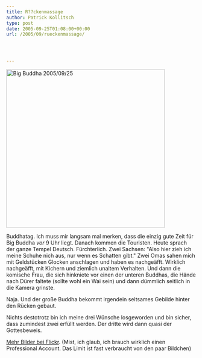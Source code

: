 ```yaml
---
title: R??ckenmassage
author: Patrick Kollitsch
type: post
date: 2005-09-25T01:08:00+00:00
url: /2005/09/rueckenmassage/




---
```

[<img width="420" src="//static.flickr.com/32/46304412_00c1c71bc2.jpg" alt="Big Buddha 2005/09/25" />][1]

Buddhatag. Ich muss mir langsam mal merken, dass die einzig gute Zeit f&uuml;r Big Buddha _vor_ 9 Uhr liegt. Danach kommen die Touristen. Heute sprach der ganze Tempel Deutsch. F&uuml;rchterlich. Zwei Sachsen: "Also hier zieh ich meine Schuhe nich aus, nur wenn es Schatten gibt." Zwei Omas sahen mich mit Geldst&uuml;cken Glocken anschlagen und haben es nachge&auml;fft. Wirklich nachge&auml;fft, mit Kichern und ziemlich unaltem Verhalten. Und dann die komische Frau, die sich hinkniete vor einen der unteren Buddhas, die H&auml;nde nach D&uuml;rer faltete (sollte wohl ein Wai sein) und dann d&uuml;mmlich seitlich in die Kamera grinste. 

Naja. Und der gro&szlig;e Buddha bekommt irgendein seltsames Gebilde hinter den R&uuml;cken gebaut. 

Nichts destotrotz bin ich meine drei W&uuml;nsche losgeworden und bin sicher, dass zumindest zwei erf&uuml;llt werden. Der dritte wird dann quasi der Gottesbeweis.

[Mehr Bilder bei Flickr][2]. (Mist, ich glaub, ich brauch wirklich einen Professional Account. Das Limit ist fast verbraucht von den paar Bildchen)

 [1]: http://www.flickr.com/photos/schreibblogade/46304412/ "Big Buddha 2005/09/25"
 [2]: http://www.flickr.com/photos/schreibblogade/tags/20050925/